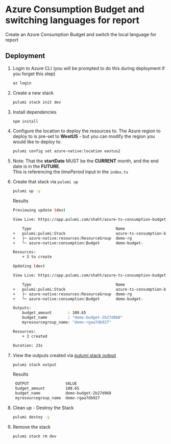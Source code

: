 # Azure Consumption Budget and switching languages for report
Create an Azure Consumption Budget and switch the local language for report

## Deployment
1. Login to Azure CLI (you will be prompted to do this during deployment if you forget this step)

    ```bash
    az login
    ```

1. Create a new stack

    ```bash
    pulumi stack init dev
    ```
1. Install dependencies
    ```bash
    npm install
    ```
1. Configure the location to deploy the resources to. The Azure region to deploy to is pre-set to **WestUS** - but you can modify the region you would like to deploy to.

    ```bash
    pulumi config set azure-native:location eastus2
    ```
1. Note: That the **startDate** MUST be the **CURRENT** month, and the end date is in the **FUTURE**.  
    This is referencing the *timePeriod* input in the `index.ts`

1. Create that stack via `pulumi up`
    ```bash
    pulumi up -y
    ```

    Results
    ```bash
    Previewing update (dev)

    View Live: https://app.pulumi.com/shaht/azure-ts-consumption-budget/dev/previews/f0bd923e-d646-446a-ac1e-a15ee333eca6

        Type                                     Name                             Plan       
    +   pulumi:pulumi:Stack                      azure-ts-consumption-budget-dev  create     
    +   ├─ azure-native:resources:ResourceGroup  demo-rg                          create     
    +   └─ azure-native:consumption:Budget       demo-budget-                     create     
    
    Resources:
        + 3 to create

    Updating (dev)

    View Live: https://app.pulumi.com/shaht/azure-ts-consumption-budget/dev/updates/31

        Type                                     Name                             Status      
    +   pulumi:pulumi:Stack                      azure-ts-consumption-budget-dev  created     
    +   ├─ azure-native:resources:ResourceGroup  demo-rg                          created     
    +   └─ azure-native:consumption:Budget       demo-budget-                     created     
    
    Outputs:
        budget_amount       : 100.65
        budget_name         : "demo-budget-2b27d968"
        myresourcegroup_name: "demo-rgaa7db927"

    Resources:
        + 3 created

    Duration: 23s
    ```


1. View the outputs created via [pulumi stack output](https://www.pulumi.com/docs/reference/cli/pulumi_stack_output/)
   ```bash
   pulumi stack output
   ```
   Results
   ```bash
    OUTPUT                VALUE
    budget_amount         100.65
    budget_name           demo-budget-2b27d968
    myresourcegroup_name  demo-rgaa7db927
   ```


1. Clean up - Destroy the Stack
   ```bash
   pulumi destoy -y
   ```
1. Remove the stack
   ```bash
   pulumi stack rm dev
   ```